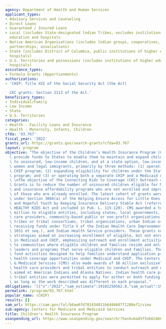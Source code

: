 ```yaml
---
agency: Department of Health and Human Services
applicant_types:
- Advisory Services and Counseling
- Direct Loans
- Guaranteed / Insured Loans
- Local (includes State-designated lndian Tribes, excludes institutions of higher
  education and hospitals
- Native American Organizations (includes lndian groups, cooperatives, corporations,
  partnerships, associations)
- State (includes District of Columbia, public institutions of higher education and
  hospitals)
- U.S. Territories and possessions (includes institutions of higher education and
  hospitals)
assistance_types:
- Formula Grants (Apportionments)
authorizations:
- 'CHIP: Title XXI of the Social Security Act (the Act)

  CKC grants: Section 2113 of the Act.'
beneficiary_types:
- Individual/Family
- Low Income
- State
- U.S. Territories
categories:
- Health - Facility Loans and Insurance
- Health - Maternity, Infants, Children
cfda: '93.767'
fiscal_year: '2022'
grants_url: https://grants.gov/search-grants?cfda=93.767
layout: program
objective: "The objective of the Children’s Health Insurance Program (CHIP) is to\
  \ provide funds to States to enable them to maintain and expand child health assistance\
  \ to uninsured, low-income children, and at a state option, low-income pregnant\
  \ women and legal immigrants, primarily by three methods: (1) operating a separate\
  \ CHIP program; (2) expanding eligibility for children under the State's Medicaid\
  \ program; and (3) or operating both a separate CHIP and a Medicaid expansion program.\
  \ \nThe objective of the Connecting Kids to Coverage (CKC) Outreach and Enrollment\
  \ Grants is to reduce the number of uninsured children eligible for Medicaid, CHIP\
  \ and insurance affordability programs who are not enrolled and improve retention\
  \ of those who are already enrolled. The latest cohort of grants were authorized\
  \ under Section 3004(a) of the Helping Ensure Access for Little Ones, Toddlers,\
  \ and Hopeful Youth by Keeping Insurance Delivery Stable Act (referred to as the\
  \ HEALTHY KIDS Act and included in Pub. L. 115-120). CMS awarded a total of $48\
  \ million to eligible entities, including states, local governments, schools, health\
  \ care providers, community-based public or non-profit organizations, and Indian\
  \ tribes or tribal consortiums, tribal organizations, urban Indian organizations\
  \ receiving funds under Title V of the Indian Health Care Improvement Act (25 U.S.C.\
  \ 1651 et seq.), and Indian Health Service providers. These grants support outreach\
  \ strategies aimed at increasing enrollment of eligible, but not enrolled,children\
  \ in Medicaid and CHIP, emphasizing outreach and enrollment activities tailored\
  \ to communities where eligible children and families reside and enlisting community\
  \ leaders and programs that serve eligible children and families. These grants also\
  \ fund activities designed to help families understand application procedures and\
  \ health coverage opportunities under Medicaid and CHIP. The Centers for Medicare\
  \ & Medicaid Services (CMS) also made awards of $6 million exclusively for Indian\
  \ health care providers and tribal entities to conduct outreach and enrollment activities\
  \ aimed at American Indians and Alaska Natives. Indian health care providers and\
  \ tribal entities were permitted to apply for either or both funding opportunities\
  \ as long as the work described was different in each proposal."
obligations: '[{"x":"2022","sam_estimate":19102250562.0,"sam_actual":19331854980.0,"usa_spending_actual":18910744692.0},{"x":"2023","sam_estimate":18789824000.0,"sam_actual":0.0,"usa_spending_actual":18160818981.0},{"x":"2024","sam_estimate":19655239029.0,"sam_actual":0.0,"usa_spending_actual":18924458338.0}]'
permalink: /program/93.767.html
popular_name: (CHIP)
results: []
sam_url: https://sam.gov/fal/b8ae6fd781434811b6484687f1208ef1/view
sub-agency: Centers for Medicare and Medicaid Services
title: Children's Health Insurance Program
usaspending_url: https://www.usaspending.gov/search/?hash=ba45f5eb6246665718c08ce54dd85808
---
```


